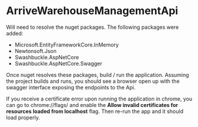 # ArriveWarehouseManagementApi

Will need to resolve the nuget packages. The following packages were added:
- Microsoft.EntityFrameworkCore.InMemory
- Newtonsoft.Json
- Swashbuckle.AspNetCore
- Swashbuckle.AspNetCore.Swagger

Once nuget resolves these packages, build / run the application. Assuming the project builds and runs, you should see a browser open up with the swagger interface exposing the endpoints to the Api.

If you receive a certificate error upon running the application in chrome, you can go to chrome://flags/ and enable the **Allow invalid certificates for resources loaded from localhost** flag. Then re-run the app and it should load properly. 
